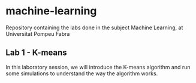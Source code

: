 # machine-learning
Repository containing the labs done in the subject Machine Learning, at Universitat Pompeu Fabra

## Lab 1 - K-means
In this laboratory session, we will introduce the K-means algorithm and run some simulations to understand the way the algorithm works.
